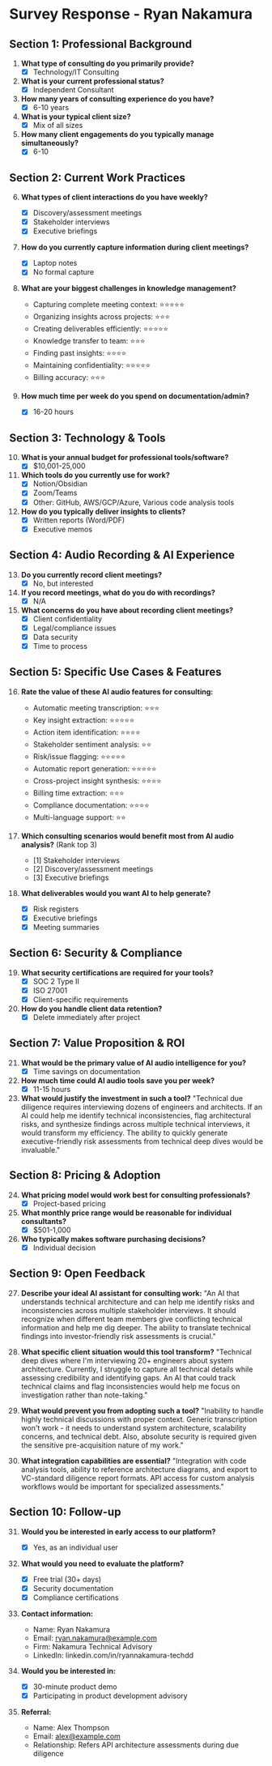 # Survey Response - Ryan Nakamura

## Section 1: Professional Background

1. **What type of consulting do you primarily provide?**
   - [X] Technology/IT Consulting

2. **What is your current professional status?**
   - [X] Independent Consultant

3. **How many years of consulting experience do you have?**
   - [X] 6-10 years

4. **What is your typical client size?**
   - [X] Mix of all sizes

5. **How many client engagements do you typically manage simultaneously?**
   - [X] 6-10

## Section 2: Current Work Practices

6. **What types of client interactions do you have weekly?**
   - [X] Discovery/assessment meetings
   - [X] Stakeholder interviews
   - [X] Executive briefings

7. **How do you currently capture information during client meetings?**
   - [X] Laptop notes
   - [X] No formal capture

8. **What are your biggest challenges in knowledge management?**
   - Capturing complete meeting context: ⭐⭐⭐⭐⭐
   - Organizing insights across projects: ⭐⭐⭐
   - Creating deliverables efficiently: ⭐⭐⭐⭐⭐
   - Knowledge transfer to team: ⭐⭐⭐
   - Finding past insights: ⭐⭐⭐⭐
   - Maintaining confidentiality: ⭐⭐⭐⭐⭐
   - Billing accuracy: ⭐⭐⭐

9. **How much time per week do you spend on documentation/admin?**
   - [X] 16-20 hours

## Section 3: Technology & Tools

10. **What is your annual budget for professional tools/software?**
    - [X] $10,001-25,000

11. **Which tools do you currently use for work?**
    - [X] Notion/Obsidian
    - [X] Zoom/Teams
    - [X] Other: GitHub, AWS/GCP/Azure, Various code analysis tools

12. **How do you typically deliver insights to clients?**
    - [X] Written reports (Word/PDF)
    - [X] Executive memos

## Section 4: Audio Recording & AI Experience

13. **Do you currently record client meetings?**
    - [X] No, but interested

14. **If you record meetings, what do you do with recordings?**
    - [X] N/A

15. **What concerns do you have about recording client meetings?**
    - [X] Client confidentiality
    - [X] Legal/compliance issues
    - [X] Data security
    - [X] Time to process

## Section 5: Specific Use Cases & Features

16. **Rate the value of these AI audio features for consulting:**
    - Automatic meeting transcription: ⭐⭐⭐
    - Key insight extraction: ⭐⭐⭐⭐⭐
    - Action item identification: ⭐⭐⭐⭐
    - Stakeholder sentiment analysis: ⭐⭐
    - Risk/issue flagging: ⭐⭐⭐⭐⭐
    - Automatic report generation: ⭐⭐⭐⭐⭐
    - Cross-project insight synthesis: ⭐⭐⭐⭐
    - Billing time extraction: ⭐⭐⭐
    - Compliance documentation: ⭐⭐⭐⭐
    - Multi-language support: ⭐⭐

17. **Which consulting scenarios would benefit most from AI audio analysis?** (Rank top 3)
    - [1] Stakeholder interviews
    - [2] Discovery/assessment meetings
    - [3] Executive briefings

18. **What deliverables would you want AI to help generate?**
    - [X] Risk registers
    - [X] Executive briefings
    - [X] Meeting summaries

## Section 6: Security & Compliance

19. **What security certifications are required for your tools?**
    - [X] SOC 2 Type II
    - [X] ISO 27001
    - [X] Client-specific requirements

20. **How do you handle client data retention?**
    - [X] Delete immediately after project

## Section 7: Value Proposition & ROI

21. **What would be the primary value of AI audio intelligence for you?**
    - [X] Time savings on documentation

22. **How much time could AI audio tools save you per week?**
    - [X] 11-15 hours

23. **What would justify the investment in such a tool?**
    "Technical due diligence requires interviewing dozens of engineers and architects. If an AI could help me identify technical inconsistencies, flag architectural risks, and synthesize findings across multiple technical interviews, it would transform my efficiency. The ability to quickly generate executive-friendly risk assessments from technical deep dives would be invaluable."

## Section 8: Pricing & Adoption

24. **What pricing model would work best for consulting professionals?**
    - [X] Project-based pricing

25. **What monthly price range would be reasonable for individual consultants?**
    - [X] $501-1,000

26. **Who typically makes software purchasing decisions?**
    - [X] Individual decision

## Section 9: Open Feedback

27. **Describe your ideal AI assistant for consulting work:**
    "An AI that understands technical architecture and can help me identify risks and inconsistencies across multiple stakeholder interviews. It should recognize when different team members give conflicting technical information and help me dig deeper. The ability to translate technical findings into investor-friendly risk assessments is crucial."

28. **What specific client situation would this tool transform?**
    "Technical deep dives where I'm interviewing 20+ engineers about system architecture. Currently, I struggle to capture all technical details while assessing credibility and identifying gaps. An AI that could track technical claims and flag inconsistencies would help me focus on investigation rather than note-taking."

29. **What would prevent you from adopting such a tool?**
    "Inability to handle highly technical discussions with proper context. Generic transcription won't work - it needs to understand system architecture, scalability concerns, and technical debt. Also, absolute security is required given the sensitive pre-acquisition nature of my work."

30. **What integration capabilities are essential?**
    "Integration with code analysis tools, ability to reference architecture diagrams, and export to VC-standard diligence report formats. API access for custom analysis workflows would be important for specialized assessments."

## Section 10: Follow-up

31. **Would you be interested in early access to our platform?**
    - [X] Yes, as an individual user

32. **What would you need to evaluate the platform?**
    - [X] Free trial (30+ days)
    - [X] Security documentation
    - [X] Compliance certifications

33. **Contact information:**
    - Name: Ryan Nakamura
    - Email: ryan.nakamura@example.com
    - Firm: Nakamura Technical Advisory
    - LinkedIn: linkedin.com/in/ryannakamura-techdd

34. **Would you be interested in:**
    - [X] 30-minute product demo
    - [X] Participating in product development advisory

35. **Referral:**
    - Name: Alex Thompson
    - Email: alex@example.com
    - Relationship: Refers API architecture assessments during due diligence